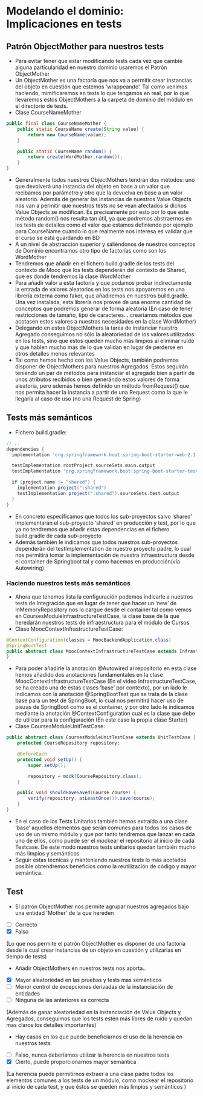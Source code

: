 # Modelando el dominio: Implicaciones en tests

## Patrón ObjectMother para nuestros tests

* Para evitar tener que estar modificando tests cada vez que cambie alguna particularidad en nuestro dominio usaremos el Patrón ObjectMother
* Un ObjectMother es una factoría que nos va a permitir crear instancias del objeto en cuestión que estemos ‘wrappeando’. Tal como venimos haciendo, mimificaremos en tests lo que tengamos en real, por lo que llevaremos estos ObjectMothers a la carpeta de dominio del módulo en el directorio de tests.
* Clase CourseNameMother

```java
public final class CourseNameMother {
    public static CourseName create(String value) {
        return new CourseName(value);
    }

    public static CourseName random() {
        return create(WordMother.random());
    }
}
```

* Generalmente todos nuestros ObjectMothers tendrán dos métodos: uno que devolverá una instancia del objeto en base a un valor que recibamos por parámetro y otro que la devuelva en base a un valor aleatorio. Además de generar las instancias de nuestros Value Objects nos van a permitir que nuestros tests no se vean afectados si dichos Value Objects se modifican. Es precisamente por esto por lo que este método random() nos resulta tan útil, ya que podremos abstraernos en los tests de detalles como el valor que estamos definiendo por ejemplo para CourseName cuando lo que realmente nos interesa es validar que el curso se está guardando en BD
* A un nivel de abstracción superior y saliéndonos de nuestros conceptos de Dominio encontramos otro tipo de factorías como son los WordMother
* Tendremos que añadir en el fichero build.gradle de los tests del contexto de Mooc que los tests dependerán del contexto de Shared, que es donde tendremos la clase WordMother
* Para añadir valor a esta factoría y que podamos probar indirectamente la entrada de valores aleatorios en los tests nos apoyaremos en una librería externa como faker, que añadiremos en nuestros build.gradle. Una vez instalada, esta librería nos provee de una enorme cantidad de conceptos que podremos generar de forma aleatoria (En caso de tener restricciones de tamaño, tipo de caracteres… crearíamos métodos que acotasen estos valores a nuestras necesidades en la clase WordMother)
* Delegando en estos ObjectMothers la tarea de instanciar nuestro Agregado conseguimos no sólo la aleatoriedad de los valores utilizados en los tests, sino que estos queden mucho más limpios al eliminar ruído y que hablen mucho más de lo que validan en lugar de perderse en otros detalles menos relevantes
* Tal como hemos hecho con los Value Objects, también podremos disponer de ObjectMothers para nuestros Agregados. Estos seguirán teniendo un par de métodos para instanciar el agregado bien a partir de unos atributos recibidos o bien generándo estos valores de forma aleatoria, pero además hemos definido un método fromRequest() que nos permita hacer la instancia a partir de una Request como la que le llegaría al caso de uso (no una Request de Spring)

## Tests más semánticos

* Fichero build.gradle:

```groovy
//...
dependencies {
  implementation 'org.springframework.boot:spring-boot-starter-web:2.1.8.RELEASE'

  testImplementation rootProject.sourceSets.main.output
  testImplementation 'org.springframework.boot:spring-boot-starter-test:2.2.1.RELEASE'

  if (project.name != "shared") {
    implementation project(":shared")
    testImplementation project(":shared").sourceSets.test.output
  }
}
```

* En concreto especificamos que todos los sub-proyectos salvo ‘shared’ implementarán el sub-proyecto ‘shared’ en producción y test, por lo que ya no tendremos que añadir estas dependencias en el fichero build.gradle de cada sub-proyecto
* Además también le indicamos que todos nuestros sub-proyectos dependerán del testImplementation de nuestro proyecto padre, lo cual nos permitirá tomar la implementación de nuestra infraestructura desde el container de Springboot tal y como hacemos en producción(vía Autowiring)

### Haciendo nuestros tests más semánticos

* Ahora que tenemos lista la configuración podemos indicarle a nuestros tests de Integración que en lugar de tener que hacer un ‘new’ de InMemoryRepository nos lo cargue desde el container tal como vemos en CoursesModuleInfrastructureTestCase, la clase base de la que heredarán nuestros tests de infraestructura para el módulo de Cursos
* Clase MoocContextInfrastructureTestCase:

```java
@ContextConfiguration(classes = MoocBackendApplication.class)
@SpringBootTest
public abstract class MoocContextInfrastructureTestCase extends InfrastructureTestCase {
}
```

* Para poder añadirle la anotación @Autowired al repositorio en esta clase hemos añadido dos anotaciones fundamentales en la clase MoocContextInfrastructureTestCase (En el video InfrastructureTestCase, se ha creado una de estas clases ‘base’ por contexto), por un lado le indicamos con la anotación @SpringBootTest que se trata de la clase base para un test de SpringBoot, lo cual nos permitirá hacer uso de piezas de SpringBoot como es el container, y por otro lado le indicamos mediante la anotación @ContextConfiguration cual es la clase que debe de utilizar para la configuración (En este caso la propia clase Starter)
* Clase CoursesModuleUnitTestCase:

```java
public abstract class CoursesModuleUnitTestCase extends UnitTestCase {
    protected CourseRepository repository;

    @BeforeEach
    protected void setUp() {
        super.setUp();

        repository = mock(CourseRepository.class);
    }

    public void shouldHaveSaved(Course course) {
        verify(repository, atLeastOnce()).save(course);
    }
}
```

* En el caso de los Tests Unitarios también hemos extraído a una clase ‘base’ aquellos elementos que serán comunes para todos los casos de uso de un mismo módulo y que por tanto tendremos que lanzar en cada uno de ellos, como puede ser el mockear el repositorio al inicio de cada Testcase. De este modo nuestros tests unitarios quedan también mucho más limpios y semánticos 
* Seguir estas técnicas y manteniendo nuestros tests lo más acotados posible obtendremos beneficios como la reutilización de código y mayor semántica. 

## Test 

* El patrón ObjectMother nos permite agrupar nuestros agregados bajo una entidad 'Mother' de la que hereden
- [ ] Correcto
- [x] Falso

(Lo que nos permite el patrón ObjectMother es disponer de una factoría desde la cual crear instancias de un objeto en cuestión y utilizarlas en tiempo de tests)

* Añadir ObjectMothers en nuestros tests nos aporta..
- [x] Mayor aleatoriedad en las pruebas y tests mas semánticos
- [ ] Menor control de excepciones derivadas de la instanciación de entidades
- [ ] Ninguna de las anteriores es correcta

(Además de ganar aleatoriedad en la instanciación de Value Objects y Agregados, conseguimos que los tests estén más libres de ruído y quedan mas claros los detalles importantes)

* Hay casos en los que puede beneficiarnos el uso de la herencia en nuestros tests
- [ ] Falso, nunca deberíamos utilizar la herencia en nuestros tests
- [x] Cierto, puede proporcionarnos mayor semántica

(La herencia puede permitirnos extraer a una clase padre todos los elementos comunes a los tests de un módulo, como mockear el repositorio al inicio de cada test, y que éstos se queden más limpios y semánticos )
